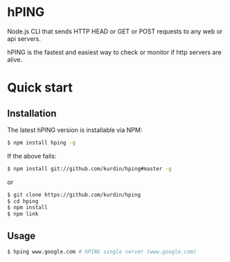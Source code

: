 hPING
=====

Node.js CLI that sends HTTP HEAD or GET or POST requests to any web or api servers.

hPING is the fastest and easiest way to check or monitor if http servers are alive.

# Quick start

## Installation

The latest hPING version is installable via NPM:

```bash
$ npm install hping -g
```

If the above fails:

```bash
$ npm install git://github.com/kurdin/hping#master -g
```

or

```bash
$ git clone https://github.com/kurdin/hping
$ cd hping 
$ npm install 
$ npm link 
```

## Usage

```bash
$ hping www.google.com # hPING single server (www.google.com)
```




